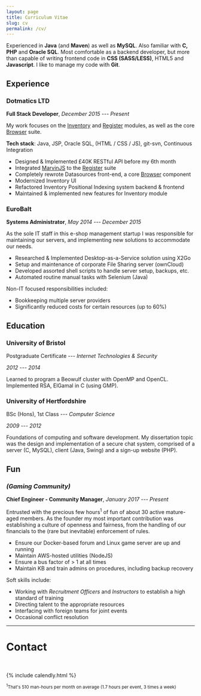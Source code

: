 ```yaml
---
layout: page
title: Curriculum Vitae
slug: cv
permalink: /cv/
---
```


Experienced in **Java** (and **Maven**) as well as **MySQL**. Also familiar with **C, PHP** and **Oracle SQL**. Most comfortable as a backend developer, but more than capable of writing frontend code in **CSS (SASS/LESS)**, HTML5 and **Javascript**. I like to manage my code with **Git**.


## Experience

### Dotmatics LTD
**Full Stack Developer**, _December 2015 --- Present_

My work focuses on the [Inventory][link-inv] and [Register][link-reg] modules, as well as the core [Browser][link-bro] suite.

**Tech stack**: Java, JSP, Oracle SQL, (HTML / CSS / JS), git-svn, Continuous Integration

* Designed & Implemented £40K RESTful API before my 6th month
* Integrated [MarvinJS][marvinjs] to the [Register][link-reg] suite
* Completely rewrote Datasources front-end, a core [Browser][link-bro] component
* Modernized Inventory UI
* Refactored Inventory Positional Indexing system backend & frontend
* Maintained & implemented new features for Inventory module


### EuroBalt
**Systems Administrator**, _May 2014 --- December 2015_


As the sole IT staff in this e-shop management startup I was responsible for maintaining our servers, and implementing new solutions to accommodate our needs.

* Researched & Implemented Desktop-as-a-Service solution using X2Go
* Setup and maintenance of corporate File Sharing server (ownCloud)
* Developed assorted shell scripts to handle server setup, backups, etc.
* Automated routine manual tasks with Selenium (Java)

Νon-IT focused responsibilities included:

* Bookkeeping multiple server providers
* Significantly reduced costs for certain resources (up to 60%)



## Education

### University of Bristol

Postgraduate Certificate --- _Internet Technologies & Security_

_2012 --- 2014_

Learned to program a Beowulf cluster with OpenMP and OpenCL. Implemented RSA, ElGamal in C (using GMP).


### University of Hertfordshire

BSc (Hons), 1st Class --- _Computer Science_

_2009 --- 2012_

Foundations of computing and software development. My dissertation topic was the design and implementation of a secure chat system, comprised of a server (C, MySQL), client (Java, Swing) and a sign-up website (PHP).


## Fun

### _(Gaming Community)_

**Chief Engineer - Community Manager**, _January 2017 --- Present_

Entrusted with the precious few hours<sup>1</sup> of fun of about 30 active mature-aged members. As the founder my most important contribution was establishing a culture of openness and fairness, 
from the handling of our financials to the (rare but inevitable) enforcement of rules.

* Ensure our Docker-based forum and Linux game server are up and running
* Maintain AWS-hosted utilities (NodeJS)
* Ensure a bus factor of > 1 at all times
* Maintain KB and train admins on procedures, including backup recovery

Soft skills include:

* Working with _Recruitment Officers_ and _Instructors_ to establish a high standard of training
* Directing talent to the appropriate resources
* Interfacing with foreign teams for joint events
* Occasional conflict resolution


---

# Contact

<br />

{% include calendly.html %}


<sup><sup>1</sup>That's 510 man-hours per month on average (1.7 hours per event, 3 times a week)</sup>


[link-inv]: https://www.dotmatics.com/products/inventory
[link-bro]: https://www.dotmatics.com/products/browser
[link-reg]: https://www.dotmatics.com/products/register
[marvinjs]: https://www.chemaxon.com/products/marvin/marvin-js/
